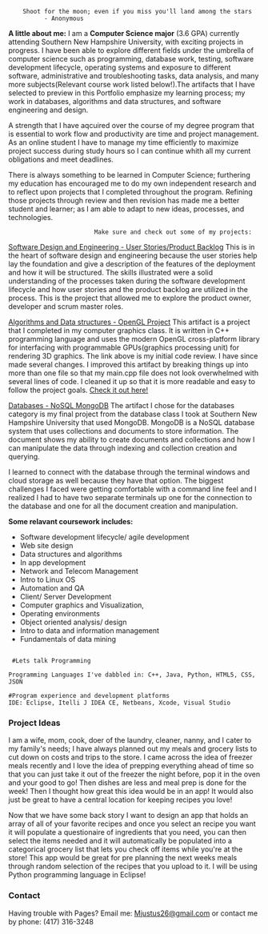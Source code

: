         Shoot for the moon; even if you miss you'll land among the stars
              - Anonymous

**A little about me:** I am a **Computer Science major** (3.6 GPA) currently attending Southern New Hampshire University, with exciting projects in progress. I have been able to explore different fields under the umbrella of computer science such as programming, database work, testing, software development lifecycle, operating systems and exposure to different software, administrative and troubleshooting tasks, data analysis, and many more subjects(Relevant course work listed below!).The artifacts that I have selected to preview in this Portfolio emphasize my learning process; my work in databases, algorithms and data structures, and software engineering and design. 

A strength that I have aqcuired over the course of my degree program that is essential to work flow and productivity are time and project management. As an online student I have to manage my time efficiently to maximize project success during study hours so I can continue whith all my current obligations and meet deadlines. 

There is always something to be learned in Computer Science; furthering my education has encouraged me to do my own independent research and to reflect upon projects that I completed throughout the program. Refining those projects through review and then revision has made me a better student and learner; as I am able to adapt to new ideas, processes, and technologies.   


                            Make sure and check out some of my projects: 
                                
                                
[Software Design and Engineering - User Stories/Product Backlog](https://github.com/Mjustus26/mjustus26.github.io/blob/master/CS-product.backlog%26user.stories.xlsx)
This is in the heart of software design and engineering because the user stories help lay the foundation and give a description of the features of the deployment and how it will be structured. The skills illustrated were a solid understanding of the processes taken during the software development lifecycle and how user stories and the product backlog are utilized in the process. This is the project that allowed me to explore the product owner, developer and scrum master roles.

[Algorithms and Data structures - OpenGL Project](https://drive.google.com/file/d/1LGH4coeIfgdXpA7P8zFppt1rFBNQpVmx/view?usp=sharing)
This artifact is a project that I completed in my computer graphics class. It is written in C++ programming language and uses the modern OpenGL cross-platform library for interfacing with programmable GPUs(graphics processing unit) for rendering 3D graphics. The link above is my initial code review. I have since made several changes. I improved this artifact by breaking things up into more than one file so that my main.cpp file does not look overwhelmed with several lines of code. I cleaned it up so that it is more readable and easy to follow the project goals. [Check it out here!](https://drive.google.com/drive/folders/1KWL-Jnv4OsMu5QlClOvB7M9kO4h03pfF?usp=sharing) 

[Databases - NoSQL MongoDB](https://github.com/Mjustus26/mjustus26.github.io/blob/master/CS340.Final_Project_MJ.docx.zip)
The artifact I chose for the databases category is my final project from the database class I took at Southern New Hampshire University that used MongoDB. MongoDB is a NoSQL database system that uses collections and documents to store information. The document shows my ability to create documents and collections and how I can manipulate the data through indexing and collection creation and querying. 

I learned to connect with the database through the terminal windows and cloud storage as well because they have that option. The biggest challenges I faced were getting comfortable with a command line feel and I realized I had to have two separate terminals up one for the connection to the database and one for all the document creation and manipulation.


**Some relavant coursework includes:**
- Software development lifecycle/ agile development
- Web site design
- Data structures and algorithms
- In app development
- Network and Telecom Management
- Intro to Linux OS
- Automation and QA
- Client/ Server Development
- Computer graphics and Visualization, 
- Operating environments
- Object oriented analysis/ design
- Intro to data and information management
- Fundamentals of data mining

```

 #Lets talk Programming

Programming Languages I've dabbled in: C++, Java, Python, HTML5, CSS, JSON

#Program experience and development platforms
IDE: Eclipse, Itelli J IDEA CE, Netbeans, Xcode, Visual Studio

```


### Project Ideas

I am a wife, mom, cook, doer of the laundry, cleaner, nanny, and I cater to my family's needs; I have always planned out my meals and grocery lists to cut down on costs and trips to the store. I came across the idea of freezer meals recently and I love the idea of prepping everything ahead of time so that you can just take it out of the freezer the night before, pop it in the oven and your good to go! Then dishes are less and meal prep is done for the week! Then I thought how great this idea would be in an app! It would also just be great to have a central location for keeping recipes you love!

Now that we have some back story I want to design an app that holds an array of all of your favorite recipes and once you select an recipe you want it will populate a questionaire of ingredients that you need, you can then select the items needed and it will automatically be populated into a categorical grocery list that lets you check off items while you're at the store! This app would be great for pre planning the next weeks meals through random selection of the recipes that you upload to it. I will be using Python programming language in Eclipse! 

### Contact

Having trouble with Pages? 
Email me: Mjustus26@gmail.com or 
contact me by phone: (417) 316-3248
